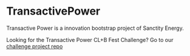 # TransactivePower
Transactive Power is a innovation bootstrap project of Sanctity Energy. 

Looking for the Transactive Power CL+B Fest Challenge? Go to our [challenge project repo](http://transactivepower.com)
